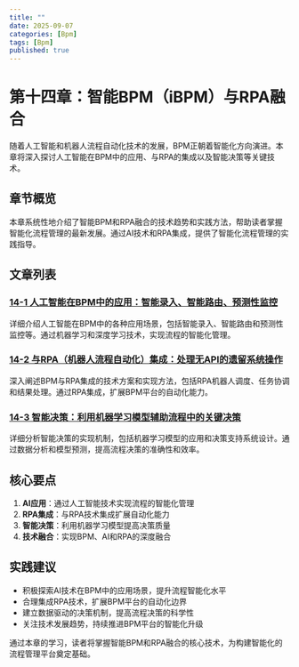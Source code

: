 ```yaml
---
title: ""
date: 2025-09-07
categories: [Bpm]
tags: [Bpm]
published: true
---
```

# 第十四章：智能BPM（iBPM）与RPA融合

随着人工智能和机器人流程自动化技术的发展，BPM正朝着智能化方向演进。本章将深入探讨人工智能在BPM中的应用、与RPA的集成以及智能决策等关键技术。

## 章节概览

本章系统性地介绍了智能BPM和RPA融合的技术趋势和实践方法，帮助读者掌握智能化流程管理的最新发展。通过AI技术和RPA集成，提供了智能化流程管理的实践指导。

## 文章列表

### [14-1 人工智能在BPM中的应用：智能录入、智能路由、预测性监控](1-14-1-ai-applications-in-bpm.md)
详细介绍人工智能在BPM中的各种应用场景，包括智能录入、智能路由和预测性监控等。通过机器学习和深度学习技术，实现流程的智能化管理。

### [14-2 与RPA（机器人流程自动化）集成：处理无API的遗留系统操作](1-14-2-rpa-integration.md)
深入阐述BPM与RPA集成的技术方案和实现方法，包括RPA机器人调度、任务协调和结果处理。通过RPA集成，扩展BPM平台的自动化能力。

### [14-3 智能决策：利用机器学习模型辅助流程中的关键决策](1-14-3-intelligent-decision-making.md)
详细分析智能决策的实现机制，包括机器学习模型的应用和决策支持系统设计。通过数据分析和模型预测，提高流程决策的准确性和效率。

## 核心要点

1. **AI应用**：通过人工智能技术实现流程的智能化管理
2. **RPA集成**：与RPA技术集成扩展自动化能力
3. **智能决策**：利用机器学习模型提高决策质量
4. **技术融合**：实现BPM、AI和RPA的深度融合

## 实践建议

- 积极探索AI技术在BPM中的应用场景，提升流程智能化水平
- 合理集成RPA技术，扩展BPM平台的自动化边界
- 建立数据驱动的决策机制，提高流程决策的科学性
- 关注技术发展趋势，持续推进BPM平台的智能化升级

通过本章的学习，读者将掌握智能BPM和RPA融合的核心技术，为构建智能化的流程管理平台奠定基础。